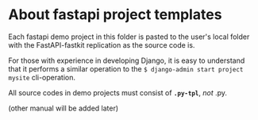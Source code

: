 # About fastapi project templates

Each fastapi demo project in this folder is pasted to the user's local folder with the FastAPI-fastkit replication as the source code is.

For those with experience in developing Django, it is easy to understand that it performs a similar operation to the `$ django-admin start project mysite` cli-operation.

All source codes in demo projects must consist of **`.py-tpl`**, _not_ .py.

(other manual will be added later)
